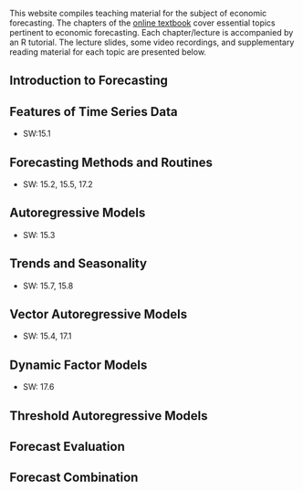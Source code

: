 This website compiles teaching material for the subject of economic forecasting. The chapters of the [online textbook](docs/index) cover essential topics pertinent to economic forecasting. Each chapter/lecture is accompanied by an R tutorial. The lecture slides, some video recordings, and supplementary reading material for each topic are presented below.

## Introduction to Forecasting

## Features of Time Series Data

- SW:15.1

## Forecasting Methods and Routines

- SW: 15.2, 15.5, 17.2

## Autoregressive Models

- SW: 15.3

## Trends and Seasonality

- SW: 15.7, 15.8

## Vector Autoregressive Models

- SW: 15.4, 17.1

## Dynamic Factor Models

- SW: 17.6

## Threshold Autoregressive Models

## Forecast Evaluation

## Forecast Combination

